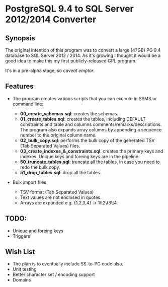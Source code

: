 # PostgreSQL 9.4 to SQL Server 2012/2014 Converter

## Synopsis

The original intention of this program was to convert a large (47GB) PG 9.4 
database to SQL Server 2012 / 2014. As it's growing I thought it would be a 
good idea to make this my first publicly-released GPL program.

It's in a pre-alpha stage, so *caveat emptor*.

## Features

* The program creates various scripts that you can exceute in SSMS or command line:
  - **00_create_schemas.sql**: creates the schemas.
  - **01_create_tables.sql**: creates the tables, including DEFAULT constraints and
  table and columns comments/remarks/descriptions. The program also expands
  array columns by appending a sequence number to the original column name.
  - **02_bulk_copy.sql**: performs the bulk copy of the generated TSV (Tab 
  Separated Values) files.
  - **03_create_indexes_&_constraints.sql**: creates the primary keys and indexes.
  Unique keys and foreing keys are in the pipeline.
  - **50_truncate_tables.sql**: truncate all the tables, in  case you need to redo
  the bulk copy.
  - **51_drop_tables.sql**: drop all the tables.

* Bulk import files:
  - TSV format (Tab Separated Values)
  - Text values are not enclosed in quotes.
  - Arrays are expanded e.g. {1,2,3,4} -> 1\t2\t3\t4.

## TODO:

* Unique and foreing keys
* Triggers

## Wish List

* The plan is to eventually include SS-to-PG code also.
* Unit testing
* Better character set / encoding support
* Domains

